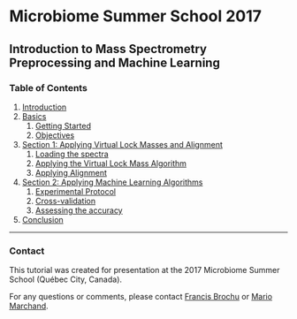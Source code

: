 # Microbiome Summer School 2017

## Introduction to Mass Spectrometry Preprocessing and Machine Learning

### Table of Contents
1. [Introduction]()
2. [Basics]()
    1. [Getting Started]()
    2. [Objectives]()
3. [Section 1: Applying Virtual Lock Masses and Alignment]()
    1. [Loading the spectra]()
    2. [Applying the Virtual Lock Mass Algorithm]()
    3. [Applying Alignment]()
4. [Section 2: Applying Machine Learning Algorithms]()
    1. [Experimental Protocol]()
    2. [Cross-validation]()
    3. [Assessing the accuracy]()
5. [Conclusion]()


---

### Contact
This tutorial was created for presentation at the 2017 Microbiome Summer School (Québec City, Canada).

For any questions or comments, please contact [Francis Brochu](mailto:francis.brochu.2@ulaval.ca) or [Mario Marchand](mailto:mario.marchand@ift.ulaval.ca).
